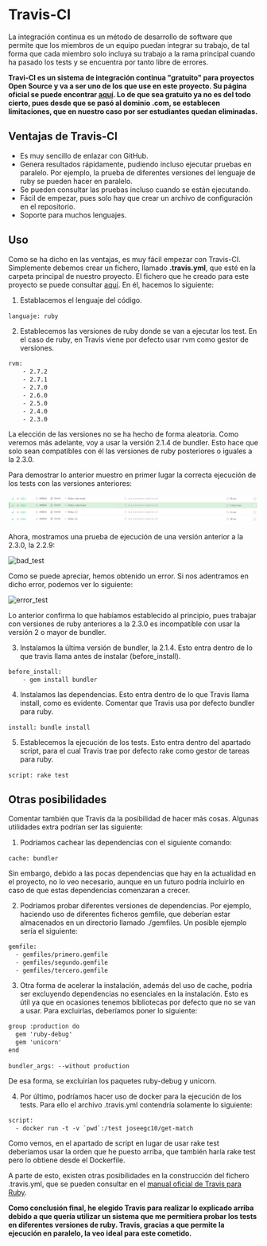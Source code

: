 # Travis-CI

La integración continua es un método de desarrollo de software que permite que los miembros de un equipo puedan integrar su trabajo, de tal forma que cada miembro solo incluya su trabajo a la rama principal cuando ha pasado los tests y se encuentra por tanto libre de errores.

**Travi-CI es un sistema de integración continua "gratuito" para proyectos Open Source y va a ser uno de los que use en este proyecto. Su página oficial se puede encontrar [aquí](https://travis-ci.com/). Lo de que sea gratuito ya no es del todo cierto, pues desde que se pasó al dominio .com, se establecen limitaciones, que en nuestro caso por ser estudiantes quedan eliminadas.**

## Ventajas de Travis-CI

- Es muy sencillo de enlazar con GitHub.
- Genera resultados rápidamente, pudiendo incluso ejecutar pruebas en paralelo. Por ejemplo, la prueba de diferentes versiones del lenguaje de ruby se pueden hacer en paralelo.
- Se pueden consultar las pruebas incluso cuando se están ejecutando.
- Fácil de empezar, pues solo hay que crear un archivo de configuración en el repositorio.
- Soporte para muchos lenguajes.

## Uso

Como se ha dicho en las ventajas, es muy fácil empezar con Travis-CI. Simplemente debemos crear un fichero, llamado **.travis.yml**, que esté en la carpeta principal de nuestro proyecto. El fichero que he creado para este proyecto se puede consultar [aquí](https://github.com/joseegc10/get-match/blob/master/.travis.yml). En él, hacemos lo siguiente:

1. Establacemos el lenguaje del código.

`languaje: ruby`

2. Establecemos las versiones de ruby donde se van a ejecutar los test. En el caso de ruby, en Travis viene por defecto usar rvm como gestor de versiones.

```
rvm:
    - 2.7.2
    - 2.7.1
    - 2.7.0
    - 2.6.0
    - 2.5.0
    - 2.4.0
    - 2.3.0
```

La elección de las versiones no se ha hecho de forma aleatoria. Como veremos más adelante, voy a usar la versión 2.1.4 de bundler. Esto hace que solo sean compatibles con él las versiones de ruby posteriores o iguales a la 2.3.0.

Para demostrar lo anterior muestro en primer lugar la correcta ejecución de los tests con las versiones anteriores:

![ok_test](https://github.com/joseegc10/get-match/blob/master/docs/img/travis/ok_version.png)

Ahora, mostramos una prueba de ejecución de una versión anterior a la 2.3.0, la 2.2.9:

![bad_test](https://github.com/joseegc10/get-match/blob/master/docs/img/travis/bad_version.png)

Como se puede apreciar, hemos obtenido un error. Si nos adentramos en dicho error, podemos ver lo siguiente:

![error_test](https://github.com/joseegc10/get-match/blob/master/docs/img/travis/error_version.png)

Lo anterior confirma lo que habíamos establecido al principio, pues trabajar con versiones de ruby anteriores a la 2.3.0 es incompatible con usar la versión 2 o mayor de bundler.

3. Instalamos la última versión de bundler, la 2.1.4. Esto entra dentro de lo que travis llama antes de instalar (before_install).

```
before_install:
    - gem install bundler
```

4. Instalamos las dependencias. Esto entra dentro de lo que Travis llama install, como es evidente. Comentar que Travis usa por defecto bundler para ruby.

`install: bundle install`

5. Establecemos la ejecución de los tests. Esto entra dentro del apartado script, para el cual Travis trae por defecto rake como gestor de tareas para ruby.

`script: rake test`

## Otras posibilidades

Comentar también que Travis da la posibilidad de hacer más cosas. Algunas utilidades extra podrían ser las siguiente:

1. Podríamos cachear las dependencias con el siguiente comando:

`cache: bundler`

Sin embargo, debido a las pocas dependencias que hay en la actualidad en el proyecto, no lo veo necesario, aunque en un futuro podría incluirlo en caso de que estas dependencias comenzaran a crecer.

2. Podríamos probar diferentes versiones de dependencias. Por ejemplo, haciendo uso de diferentes ficheros gemfile, que deberían estar almacenados en un directorio llamado ./gemfiles. Un posible ejemplo sería el siguiente:

```
gemfile:
  - gemfiles/primero.gemfile
  - gemfiles/segundo.gemfile
  - gemfiles/tercero.gemfile
```

3. Otra forma de acelerar la instalación, además del uso de cache, podría ser excluyendo dependencias no esenciales en la instalación. Esto es útil ya que en ocasiones tenemos bibliotecas por defecto que no se van a usar. Para excluirlas, deberíamos poner lo siguiente:

```
group :production do
  gem 'ruby-debug'
  gem 'unicorn'
end

bundler_args: --without production
```

De esa forma, se excluirían los paquetes ruby-debug y unicorn.

4. Por último, podríamos hacer uso de docker para la ejecución de los tests. Para ello el archivo .travis.yml contendría solamente lo siguiente:

```
script:
  - docker run -t -v `pwd`:/test joseegc10/get-match
```

Como vemos, en el apartado de script en lugar de usar rake test deberíamos usar la orden que he puesto arriba, que también haría rake test pero lo obtiene desde el Dockerfile.

A parte de esto, existen otras posibilidades en la construcción del fichero .travis.yml, que se pueden consultar en el [manual oficial de Travis para Ruby](https://docs.travis-ci.com/user/languages/ruby/).

**Como conclusión final, he elegido Travis para realizar lo explicado arriba debido a que quería utilizar un sistema que me permitiera probar los tests en diferentes versiones de ruby. Travis, gracias a que permite la ejecución en paralelo, la veo ideal para este cometido.**